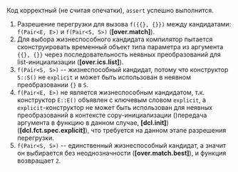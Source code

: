 Код корректный (не считая опечатки), `assert` успешно выполнится.

1. Разрешение перегрузки для вызова `f({{}, {}})` между кандидатами: `f(Pair<E, E>)` и `f(Pair<S, S>)` (**[over.match]**).
2. Для выбора жизнеспособного кандидата компилятор пытается сконструировать временный объект типа параметра из аргумента `{{}, {}}` через последовательность неявных преобразований для list-инициализации (**[over.ics.list]**).
3. `f(Pair<S, S>)` --  жизнеспособный кандидат, потому что конструктор `S::S()` не `explicit` и может быть использован в неявном преобразовании `{}` в `S`.
4. `f(Pair<E, E>)` не является жизнеспособным кандидатом, т.к. конструктор `E::E()` объявлен с ключевым словом `explicit`, а `explicit`-конструктор не может быть использован для неявных преобразований в контексте copy-инициализации ()передача аргумента в функцию в данном случае, **[dcl.init]**) (**[dcl.fct.spec.explicit]**), что требуется на данном этапе разрешения перегрузки.
5. `f(Pair<S, S>)` -- единственный жизнеспособный кандидат, а значит он выбирается без неоднозначности (**[over.match.best]**), и функция возвращает `2`.
